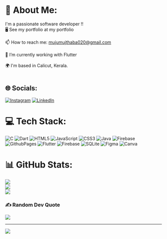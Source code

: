 # 💫 About Me:
I'm a passionate software developer !!<br>🖥️ See my portfolio at my portfolio<br><br>📫 How to reach me: mujumujthaba020@gmail.com<br><br>🌱 I’m currently working with Flutter<br><br>🌍 I'm based in Calicut, Kerala.<br><br>


## 🌐 Socials:
[![Instagram](https://img.shields.io/badge/Instagram-%23E4405F.svg?logo=Instagram&logoColor=white)](https://instagram.com/m_ujthaba__) [![LinkedIn](https://img.shields.io/badge/LinkedIn-%230077B5.svg?logo=linkedin&logoColor=white)]([https://instagram.com/m_ujthaba__](https://www.linkedin.com/in/muhammed-mujthaba-3528132ab/))

# 💻 Tech Stack:
![C](https://img.shields.io/badge/c-%2300599C.svg?style=flat&logo=c&logoColor=white) ![Dart](https://img.shields.io/badge/dart-%230175C2.svg?style=flat&logo=dart&logoColor=white) ![HTML5](https://img.shields.io/badge/html5-%23E34F26.svg?style=flat&logo=html5&logoColor=white) ![JavaScript](https://img.shields.io/badge/javascript-%23323330.svg?style=flat&logo=javascript&logoColor=%23F7DF1E) ![CSS3](https://img.shields.io/badge/css3-%231572B6.svg?style=flat&logo=css3&logoColor=white) ![Java](https://img.shields.io/badge/java-%23ED8B00.svg?style=flat&logo=openjdk&logoColor=white) ![Firebase](https://img.shields.io/badge/firebase-%23039BE5.svg?style=flat&logo=firebase) ![GithubPages](https://img.shields.io/badge/github%20pages-121013?style=flat&logo=github&logoColor=white) ![Flutter](https://img.shields.io/badge/Flutter-%2302569B.svg?style=flat&logo=Flutter&logoColor=white) ![Firebase](https://img.shields.io/badge/Firebase-039BE5?style=flat&logo=Firebase&logoColor=white) ![SQLite](https://img.shields.io/badge/sqlite-%2307405e.svg?style=flat&logo=sqlite&logoColor=white) ![Figma](https://img.shields.io/badge/figma-%23F24E1E.svg?style=flat&logo=figma&logoColor=white) ![Canva](https://img.shields.io/badge/Canva-%2300C4CC.svg?style=flat&logo=Canva&logoColor=white)
# 📊 GitHub Stats:
![](https://github-readme-stats.vercel.app/api?username=mujthabakk&theme=dark&hide_border=false&include_all_commits=false&count_private=false)<br/>
![](https://github-readme-streak-stats.herokuapp.com/?user=mujthabakk&theme=dark&hide_border=false)<br/>
![](https://github-readme-stats.vercel.app/api/top-langs/?username=mujthabakk&theme=dark&hide_border=false&include_all_commits=false&count_private=false&layout=compact)

### ✍️ Random Dev Quote
![](https://quotes-github-readme.vercel.app/api?type=horizontal&theme=radical)

---
[![](https://visitcount.itsvg.in/api?id=mujthabakk&icon=7&color=2)](https://visitcount.itsvg.in)

<!-- Proudly created with GPRM ( https://gprm.itsvg.in ) -->
